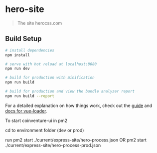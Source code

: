 # hero-site

> The site herocss.com

## Build Setup

``` bash
# install dependencies
npm install

# serve with hot reload at localhost:8080
npm run dev

# build for production with minification
npm run build

# build for production and view the bundle analyzer report
npm run build --report
```

For a detailed explanation on how things work, check out the [guide](http://vuejs-templates.github.io/webpack/) and [docs for vue-loader](http://vuejs.github.io/vue-loader).


To start coinventure-ui in pm2

cd to environment folder (dev or prod)

run
pm2 start ./current/express-site/hero-process.json
OR
pm2 start ./current/express-site/hero-process-prod.json